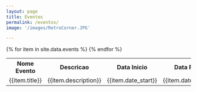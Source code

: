 ```yaml
---
layout: page
title: Eventos
permalink: /eventos/
image: '/images/RetroCorner.JPG'

---
```


<div class="table-container">
  <table>
    <tr><th>Nome Evento</th><th>Descricao</th><th>Data Inicio</th><th>Data Fim</th><th>Localidade</th><th>Url</th></tr>
    {%  for item in site.data.events %}
        <tr><td>{{item.title}}</td><td>{{item.description}}</td><td>{{item.date_start}}</td><td>{{item.date_end}}</td><td>{{item.local}}</td> <td> <a href="{{item.url}}" target="_new">link </a> </td></tr>
    {% endfor %}
  </table>
</div>
